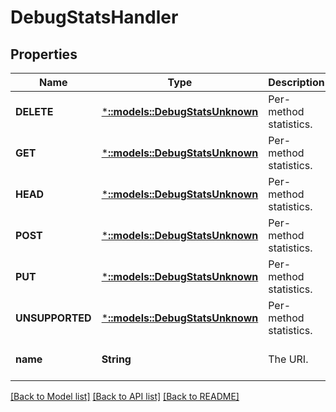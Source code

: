 # DebugStatsHandler

## Properties
Name | Type | Description | Notes
------------ | ------------- | ------------- | -------------
**DELETE** | [***::models::DebugStatsUnknown**](DebugStatsUnknown.md) | Per-method statistics. | [optional] [default to null]
**GET** | [***::models::DebugStatsUnknown**](DebugStatsUnknown.md) | Per-method statistics. | [optional] [default to null]
**HEAD** | [***::models::DebugStatsUnknown**](DebugStatsUnknown.md) | Per-method statistics. | [optional] [default to null]
**POST** | [***::models::DebugStatsUnknown**](DebugStatsUnknown.md) | Per-method statistics. | [optional] [default to null]
**PUT** | [***::models::DebugStatsUnknown**](DebugStatsUnknown.md) | Per-method statistics. | [optional] [default to null]
**UNSUPPORTED** | [***::models::DebugStatsUnknown**](DebugStatsUnknown.md) | Per-method statistics. | [optional] [default to null]
**name** | **String** | The URI. | [optional] [default to null]

[[Back to Model list]](../README.md#documentation-for-models) [[Back to API list]](../README.md#documentation-for-api-endpoints) [[Back to README]](../README.md)


